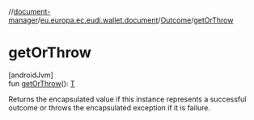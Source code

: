 //[document-manager](../../../index.md)/[eu.europa.ec.eudi.wallet.document](../index.md)/[Outcome](index.md)/[getOrThrow](get-or-throw.md)

# getOrThrow

[androidJvm]\
fun [getOrThrow](get-or-throw.md)(): [T](index.md)

Returns the encapsulated value if this instance represents a successful outcome or throws the
encapsulated exception if it is failure.

